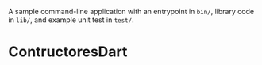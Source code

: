 A sample command-line application with an entrypoint in `bin/`, library code
in `lib/`, and example unit test in `test/`.
# ContructoresDart
